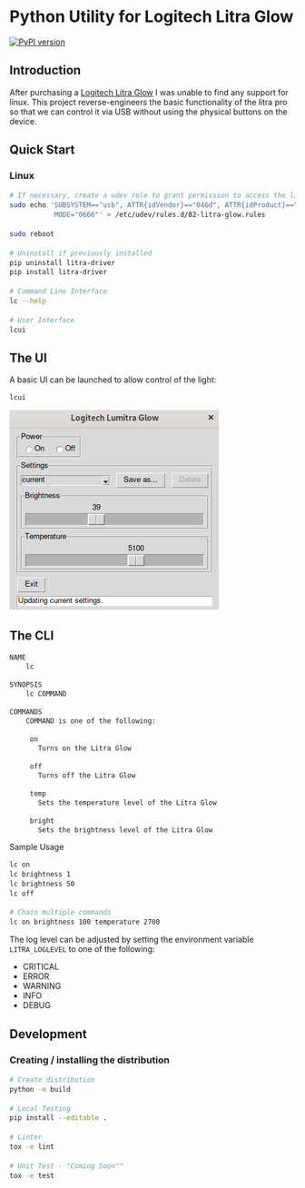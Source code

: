 # Python Utility for Logitech Litra Glow
[![PyPI version](https://badge.fury.io/py/litra-driver.svg)](https://badge.fury.io/py/litra-driver)

## Introduction

After purchasing a [Logitech Litra Glow](https://www.logitech.com/en-us/products/lighting/litra-glow.946-000001.html) I was unable to find any support for linux. This project reverse-engineers the basic functionality of the litra pro so that we can control it via USB without using the physical buttons on the device.

## Quick Start

### Linux
```bash
# If necessary, create a udev role to grant permission to access the light
sudo echo 'SUBSYSTEM=="usb", ATTR{idVendor}=="046d", ATTR{idProduct}=="c900",\
           MODE="0666"' > /etc/udev/rules.d/82-litra-glow.rules

sudo reboot

# Uninstall if previously installed
pip uninstall litra-driver
pip install litra-driver

# Command Line Interface
lc --help

# User Interface
lcui

```

## The UI
A basic UI can be launched to allow control of the light:

```bash
lcui
```

![lcui Screen Shot](images/ui.png)
## The CLI

```
NAME
    lc

SYNOPSIS
    lc COMMAND

COMMANDS
    COMMAND is one of the following:

     on
       Turns on the Litra Glow

     off
       Turns off the Litra Glow

     temp
       Sets the temperature level of the Litra Glow

     bright
       Sets the brightness level of the Litra Glow
```

Sample Usage
```bash
lc on
lc brightness 1
lc brightness 50
lc off

# Chain multiple commands
lc on brightness 100 temperature 2700
```

The log level can be adjusted by setting the environment variable `LITRA_LOGLEVEL` to one of the following:
* CRITICAL
* ERROR
* WARNING
* INFO
* DEBUG

## Development
### Creating / installing the distribution

```bash
# Create distribution
python -m build

# Local Testing
pip install --editable .

# Linter
tox -e lint

# Unit Test - "Coming Soon"™
tox -e test
```
